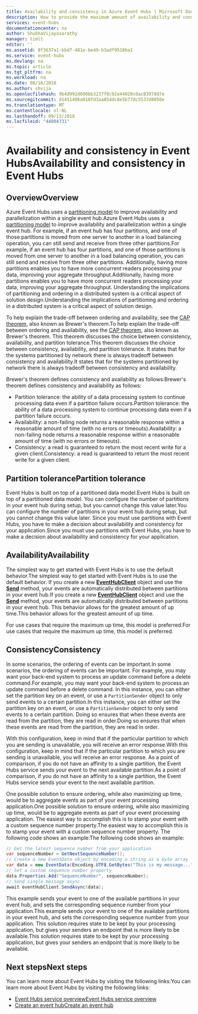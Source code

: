 ```yaml
---
title: Availability and consistency in Azure Event Hubs | Microsoft Docs
description: How to provide the maximum amount of availability and consistency with Azure Event Hubs using partitions.
services: event-hubs
documentationcenter: na
author: ShubhaVijayasarathy
manager: timlt
editor: ''
ms.assetid: 8f3637a1-bbd7-481e-be49-b3adf9510ba1
ms.service: event-hubs
ms.devlang: na
ms.topic: article
ms.tgt_pltfrm: na
ms.workload: na
ms.date: 08/16/2018
ms.author: shvija
ms.openlocfilehash: 9b4d992d690bb3237f8c92e44020c0ac83978d7e
ms.sourcegitcommit: d1451406a010fd3aa854dc8e5b77dc5537d8050e
ms.translationtype: MT
ms.contentlocale: nl-NL
ms.lasthandoff: 09/13/2018
ms.locfileid: "44804731"
---
```

# <a name="availability-and-consistency-in-event-hubs"></a><span data-ttu-id="e2e38-103">Availability and consistency in Event Hubs</span><span class="sxs-lookup"><span data-stu-id="e2e38-103">Availability and consistency in Event Hubs</span></span>

## <a name="overview"></a><span data-ttu-id="e2e38-104">Overview</span><span class="sxs-lookup"><span data-stu-id="e2e38-104">Overview</span></span>
<span data-ttu-id="e2e38-105">Azure Event Hubs uses a [partitioning model](event-hubs-features.md#partitions) to improve availability and parallelization within a single event hub.</span><span class="sxs-lookup"><span data-stu-id="e2e38-105">Azure Event Hubs uses a [partitioning model](event-hubs-features.md#partitions) to improve availability and parallelization within a single event hub.</span></span> <span data-ttu-id="e2e38-106">For example, if an event hub has four partitions, and one of those partitions is moved from one server to another in a load balancing operation, you can still send and receive from three other partitions.</span><span class="sxs-lookup"><span data-stu-id="e2e38-106">For example, if an event hub has four partitions, and one of those partitions is moved from one server to another in a load balancing operation, you can still send and receive from three other partitions.</span></span> <span data-ttu-id="e2e38-107">Additionally, having more partitions enables you to have more concurrent readers processing your data, improving your aggregate throughput.</span><span class="sxs-lookup"><span data-stu-id="e2e38-107">Additionally, having more partitions enables you to have more concurrent readers processing your data, improving your aggregate throughput.</span></span> <span data-ttu-id="e2e38-108">Understanding the implications of partitioning and ordering in a distributed system is a critical aspect of solution design.</span><span class="sxs-lookup"><span data-stu-id="e2e38-108">Understanding the implications of partitioning and ordering in a distributed system is a critical aspect of solution design.</span></span>

<span data-ttu-id="e2e38-109">To help explain the trade-off between ordering and availability, see the [CAP theorem](https://en.wikipedia.org/wiki/CAP_theorem), also known as Brewer's theorem.</span><span class="sxs-lookup"><span data-stu-id="e2e38-109">To help explain the trade-off between ordering and availability, see the [CAP theorem](https://en.wikipedia.org/wiki/CAP_theorem), also known as Brewer's theorem.</span></span> <span data-ttu-id="e2e38-110">This theorem discusses the choice between consistency, availability, and partition tolerance.</span><span class="sxs-lookup"><span data-stu-id="e2e38-110">This theorem discusses the choice between consistency, availability, and partition tolerance.</span></span> <span data-ttu-id="e2e38-111">It states that for the systems partitioned by network there is always tradeoff between consistency and availability.</span><span class="sxs-lookup"><span data-stu-id="e2e38-111">It states that for the systems partitioned by network there is always tradeoff between consistency and availability.</span></span>

<span data-ttu-id="e2e38-112">Brewer's theorem defines consistency and availability as follows:</span><span class="sxs-lookup"><span data-stu-id="e2e38-112">Brewer's theorem defines consistency and availability as follows:</span></span>
* <span data-ttu-id="e2e38-113">Partition tolerance: the ability of a data processing system to continue processing data even if a partition failure occurs.</span><span class="sxs-lookup"><span data-stu-id="e2e38-113">Partition tolerance: the ability of a data processing system to continue processing data even if a partition failure occurs.</span></span>
* <span data-ttu-id="e2e38-114">Availability: a non-failing node returns a reasonable response within a reasonable amount of time (with no errors or timeouts).</span><span class="sxs-lookup"><span data-stu-id="e2e38-114">Availability: a non-failing node returns a reasonable response within a reasonable amount of time (with no errors or timeouts).</span></span>
* <span data-ttu-id="e2e38-115">Consistency: a read is guaranteed to return the most recent write for a given client.</span><span class="sxs-lookup"><span data-stu-id="e2e38-115">Consistency: a read is guaranteed to return the most recent write for a given client.</span></span>

## <a name="partition-tolerance"></a><span data-ttu-id="e2e38-116">Partition tolerance</span><span class="sxs-lookup"><span data-stu-id="e2e38-116">Partition tolerance</span></span>
<span data-ttu-id="e2e38-117">Event Hubs is built on top of a partitioned data model.</span><span class="sxs-lookup"><span data-stu-id="e2e38-117">Event Hubs is built on top of a partitioned data model.</span></span> <span data-ttu-id="e2e38-118">You can configure the number of partitions in your event hub during setup, but you cannot change this value later.</span><span class="sxs-lookup"><span data-stu-id="e2e38-118">You can configure the number of partitions in your event hub during setup, but you cannot change this value later.</span></span> <span data-ttu-id="e2e38-119">Since you must use partitions with Event Hubs, you have to make a decision about availability and consistency for your application.</span><span class="sxs-lookup"><span data-stu-id="e2e38-119">Since you must use partitions with Event Hubs, you have to make a decision about availability and consistency for your application.</span></span>

## <a name="availability"></a><span data-ttu-id="e2e38-120">Availability</span><span class="sxs-lookup"><span data-stu-id="e2e38-120">Availability</span></span>
<span data-ttu-id="e2e38-121">The simplest way to get started with Event Hubs is to use the default behavior.</span><span class="sxs-lookup"><span data-stu-id="e2e38-121">The simplest way to get started with Event Hubs is to use the default behavior.</span></span> <span data-ttu-id="e2e38-122">If you create a new **[EventHubClient](/dotnet/api/microsoft.azure.eventhubs.eventhubclient)** object and use the **[Send](/dotnet/api/microsoft.azure.eventhubs.eventhubclient.sendasync?view=azure-dotnet#Microsoft_Azure_EventHubs_EventHubClient_SendAsync_Microsoft_Azure_EventHubs_EventData_)** method, your events are automatically distributed between partitions in your event hub.</span><span class="sxs-lookup"><span data-stu-id="e2e38-122">If you create a new **[EventHubClient](/dotnet/api/microsoft.azure.eventhubs.eventhubclient)** object and use the **[Send](/dotnet/api/microsoft.azure.eventhubs.eventhubclient.sendasync?view=azure-dotnet#Microsoft_Azure_EventHubs_EventHubClient_SendAsync_Microsoft_Azure_EventHubs_EventData_)** method, your events are automatically distributed between partitions in your event hub.</span></span> <span data-ttu-id="e2e38-123">This behavior allows for the greatest amount of up time.</span><span class="sxs-lookup"><span data-stu-id="e2e38-123">This behavior allows for the greatest amount of up time.</span></span>

<span data-ttu-id="e2e38-124">For use cases that require the maximum up time, this model is preferred.</span><span class="sxs-lookup"><span data-stu-id="e2e38-124">For use cases that require the maximum up time, this model is preferred.</span></span>

## <a name="consistency"></a><span data-ttu-id="e2e38-125">Consistency</span><span class="sxs-lookup"><span data-stu-id="e2e38-125">Consistency</span></span>
<span data-ttu-id="e2e38-126">In some scenarios, the ordering of events can be important.</span><span class="sxs-lookup"><span data-stu-id="e2e38-126">In some scenarios, the ordering of events can be important.</span></span> <span data-ttu-id="e2e38-127">For example, you may want your back-end system to process an update command before a delete command.</span><span class="sxs-lookup"><span data-stu-id="e2e38-127">For example, you may want your back-end system to process an update command before a delete command.</span></span> <span data-ttu-id="e2e38-128">In this instance, you can either set the partition key on an event, or use a `PartitionSender` object to only send events to a certain partition.</span><span class="sxs-lookup"><span data-stu-id="e2e38-128">In this instance, you can either set the partition key on an event, or use a `PartitionSender` object to only send events to a certain partition.</span></span> <span data-ttu-id="e2e38-129">Doing so ensures that when these events are read from the partition, they are read in order.</span><span class="sxs-lookup"><span data-stu-id="e2e38-129">Doing so ensures that when these events are read from the partition, they are read in order.</span></span>

<span data-ttu-id="e2e38-130">With this configuration, keep in mind that if the particular partition to which you are sending is unavailable, you will receive an error response.</span><span class="sxs-lookup"><span data-stu-id="e2e38-130">With this configuration, keep in mind that if the particular partition to which you are sending is unavailable, you will receive an error response.</span></span> <span data-ttu-id="e2e38-131">As a point of comparison, if you do not have an affinity to a single partition, the Event Hubs service sends your event to the next available partition.</span><span class="sxs-lookup"><span data-stu-id="e2e38-131">As a point of comparison, if you do not have an affinity to a single partition, the Event Hubs service sends your event to the next available partition.</span></span>

<span data-ttu-id="e2e38-132">One possible solution to ensure ordering, while also maximizing up time, would be to aggregate events as part of your event processing application.</span><span class="sxs-lookup"><span data-stu-id="e2e38-132">One possible solution to ensure ordering, while also maximizing up time, would be to aggregate events as part of your event processing application.</span></span> <span data-ttu-id="e2e38-133">The easiest way to accomplish this is to stamp your event with a custom sequence number property.</span><span class="sxs-lookup"><span data-stu-id="e2e38-133">The easiest way to accomplish this is to stamp your event with a custom sequence number property.</span></span> <span data-ttu-id="e2e38-134">The following code shows an example:</span><span class="sxs-lookup"><span data-stu-id="e2e38-134">The following code shows an example:</span></span>

```csharp
// Get the latest sequence number from your application
var sequenceNumber = GetNextSequenceNumber();
// Create a new EventData object by encoding a string as a byte array
var data = new EventData(Encoding.UTF8.GetBytes("This is my message..."));
// Set a custom sequence number property
data.Properties.Add("SequenceNumber", sequenceNumber);
// Send single message async
await eventHubClient.SendAsync(data);
```

<span data-ttu-id="e2e38-135">This example sends your event to one of the available partitions in your event hub, and sets the corresponding sequence number from your application.</span><span class="sxs-lookup"><span data-stu-id="e2e38-135">This example sends your event to one of the available partitions in your event hub, and sets the corresponding sequence number from your application.</span></span> <span data-ttu-id="e2e38-136">This solution requires state to be kept by your processing application, but gives your senders an endpoint that is more likely to be available.</span><span class="sxs-lookup"><span data-stu-id="e2e38-136">This solution requires state to be kept by your processing application, but gives your senders an endpoint that is more likely to be available.</span></span>

## <a name="next-steps"></a><span data-ttu-id="e2e38-137">Next steps</span><span class="sxs-lookup"><span data-stu-id="e2e38-137">Next steps</span></span>
<span data-ttu-id="e2e38-138">You can learn more about Event Hubs by visiting the following links:</span><span class="sxs-lookup"><span data-stu-id="e2e38-138">You can learn more about Event Hubs by visiting the following links:</span></span>

* [<span data-ttu-id="e2e38-139">Event Hubs service overview</span><span class="sxs-lookup"><span data-stu-id="e2e38-139">Event Hubs service overview</span></span>](event-hubs-what-is-event-hubs.md)
* [<span data-ttu-id="e2e38-140">Create an event hub</span><span class="sxs-lookup"><span data-stu-id="e2e38-140">Create an event hub</span></span>](event-hubs-create.md)
